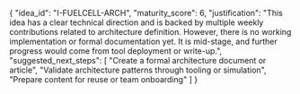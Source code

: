 {
  "idea_id": "I-FUELCELL-ARCH",
  "maturity_score": 6,
  "justification": "This idea has a clear technical direction and is backed by multiple weekly contributions related to architecture definition. However, there is no working implementation or formal documentation yet. It is mid-stage, and further progress would come from tool deployment or write-up.",
  "suggested_next_steps": [
    "Create a formal architecture document or article",
    "Validate architecture patterns through tooling or simulation",
    "Prepare content for reuse or team onboarding"
  ]
}
